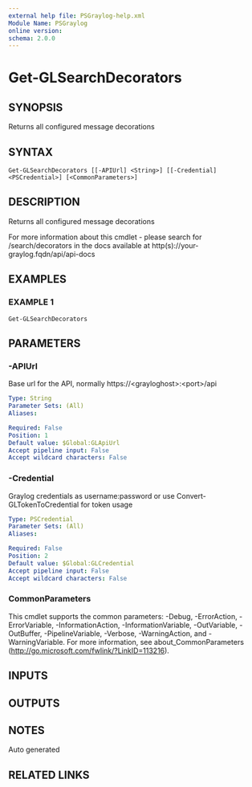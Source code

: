 ```yaml
---
external help file: PSGraylog-help.xml
Module Name: PSGraylog
online version:
schema: 2.0.0
---
```


# Get-GLSearchDecorators

## SYNOPSIS
Returns all configured message decorations

## SYNTAX

```
Get-GLSearchDecorators [[-APIUrl] <String>] [[-Credential] <PSCredential>] [<CommonParameters>]
```

## DESCRIPTION
Returns all configured message decorations


For more information about this cmdlet - please search for /search/decorators in the docs available at http(s)://your-graylog.fqdn/api/api-docs

## EXAMPLES

### EXAMPLE 1
```
Get-GLSearchDecorators
```

## PARAMETERS

### -APIUrl
Base url for the API, normally https://\<grayloghost\>:\<port\>/api

```yaml
Type: String
Parameter Sets: (All)
Aliases:

Required: False
Position: 1
Default value: $Global:GLApiUrl
Accept pipeline input: False
Accept wildcard characters: False
```

### -Credential
Graylog credentials as username:password or use Convert-GLTokenToCredential for token usage

```yaml
Type: PSCredential
Parameter Sets: (All)
Aliases:

Required: False
Position: 2
Default value: $Global:GLCredential
Accept pipeline input: False
Accept wildcard characters: False
```

### CommonParameters
This cmdlet supports the common parameters: -Debug, -ErrorAction, -ErrorVariable, -InformationAction, -InformationVariable, -OutVariable, -OutBuffer, -PipelineVariable, -Verbose, -WarningAction, and -WarningVariable.
For more information, see about_CommonParameters (http://go.microsoft.com/fwlink/?LinkID=113216).

## INPUTS

## OUTPUTS

## NOTES
Auto generated

## RELATED LINKS
